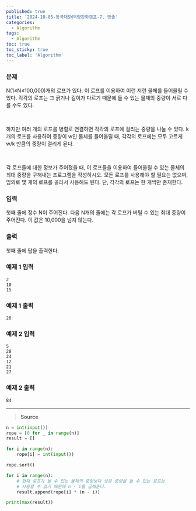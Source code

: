 ```yaml
---
published: true
title: '2024-10-05-동국대SW역량강화캠프-7. 밧줄'
categories:
  - Algorithm
tags:
  - Algorithm
toc: true
toc_sticky: true
toc_label: 'Algorithm'
---
```


### **문제**

N(1≤N≤100,000)개의 로프가 있다. 이 로프를 이용하여 이런 저런 물체를 들어올릴 수 있다. 각각의 로프는 그 굵기나 길이가 다르기 때문에 들 수 있는 물체의 중량이 서로 다를 수도 있다.

<br/>

하지만 여러 개의 로프를 병렬로 연결하면 각각의 로프에 걸리는 중량을 나눌 수 있다. k개의 로프를 사용하여 중량이 w인 물체를 들어올릴 때, 각각의 로프에는 모두 고르게 w/k 만큼의 중량이 걸리게 된다.

<br/>

각 로프들에 대한 정보가 주어졌을 때, 이 로프들을 이용하여 들어올릴 수 있는 물체의 최대 중량을 구해내는 프로그램을 작성하시오. 모든 로프를 사용해야 할 필요는 없으며, 임의로 몇 개의 로프를 골라서 사용해도 된다. 단, 각각의 로프는 한 개씩만 존재한다.

### **입력**

첫째 줄에 정수 N이 주어진다. 다음 N개의 줄에는 각 로프가 버틸 수 있는 최대 중량이 주어진다. 이 값은 10,000을 넘지 않는다.

### **출력**

첫째 줄에 답을 출력한다.

### **예제 1 입력**

```
2
10
15
```

### **예제 1 출력**

```
20
```

### **예제 2 입력**

```
5
28
24
12
21
27
```

### **예제 2 출력**

```
84
```

---

> **Source**

```python
n = int(input())
rope = [0 for _ in range(n)]
result = []

for i in range(n):
    rope[i] = int(input())

rope.sort()

for i in range(n):
    # 현재 로프가 들 수 있는 물체의 중량보다 낮은 중량을 들 수 있는 로프는
    # 사용할 수 없기 때문에 n - i를 곱해준다.
    result.append(rope[i] * (n - i))

print(max(result))
```
